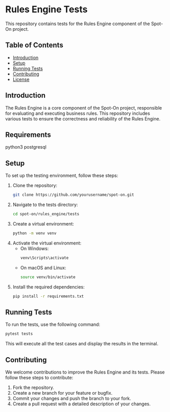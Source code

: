 # Rules Engine Tests

This repository contains tests for the Rules Engine component of the Spot-On project.

## Table of Contents

- [Introduction](#introduction)
- [Setup](#setup)
- [Running Tests](#running-tests)
- [Contributing](#contributing)
- [License](#license)

## Introduction

The Rules Engine is a core component of the Spot-On project, responsible for evaluating and executing business rules. This repository includes various tests to ensure the correctness and reliability of the Rules Engine.

## Requirements
python3
postgresql

## Setup

To set up the testing environment, follow these steps:

1. Clone the repository:
    ```sh
    git clone https://github.com/yourusername/spot-on.git
    ```
2. Navigate to the tests directory:
    ```sh
    cd spot-on/rules_engine/tests
    ```
3. Create a virtual environment:
    ```sh
    python -m venv venv
    ```
4. Activate the virtual environment:
    - On Windows:
        ```sh
        venv\Scripts\activate
        ```
    - On macOS and Linux:
        ```sh
        source venv/bin/activate
        ```
5. Install the required dependencies:
    ```sh
    pip install -r requirements.txt
    ```

## Running Tests

To run the tests, use the following command:
```sh
pytest tests
```

This will execute all the test cases and display the results in the terminal.

## Contributing

We welcome contributions to improve the Rules Engine and its tests. Please follow these steps to contribute:

1. Fork the repository.
2. Create a new branch for your feature or bugfix.
3. Commit your changes and push the branch to your fork.
4. Create a pull request with a detailed description of your changes.

